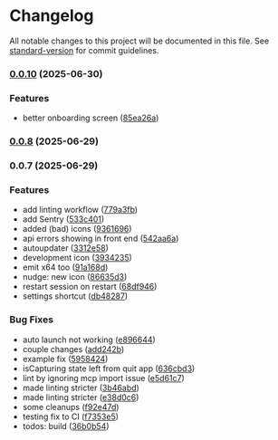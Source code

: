 # Changelog

All notable changes to this project will be documented in this file. See [standard-version](https://github.com/conventional-changelog/standard-version) for commit guidelines.

### [0.0.10](https://github.com/felipap/nudge/compare/v0.0.9...v0.0.10) (2025-06-30)

### Features

- better onboarding screen ([85ea26a](https://github.com/felipap/nudge/commit/85ea26a06e942289f507f0d91dd61596dd2914b9))

### [0.0.8](https://github.com/felipap/nudge/compare/v0.0.7...v0.0.8) (2025-06-29)

### 0.0.7 (2025-06-29)

### Features

- add linting workflow ([779a3fb](https://github.com/felipap/nudge/commit/779a3fb0e96f4adc4f1d87fb548cfcfd50448f1b))
- add Sentry ([533c401](https://github.com/felipap/nudge/commit/533c4019dbf422c713547b104190f5d92ac66057))
- added (bad) icons ([9361696](https://github.com/felipap/nudge/commit/936169622730123a744d63d132ba8680ffbfc40e))
- api errors showing in front end ([542aa6a](https://github.com/felipap/nudge/commit/542aa6a4a52a924477b3fdc1af8d1437e47f4d2c))
- autoupdater ([3312e58](https://github.com/felipap/nudge/commit/3312e58e8e798d5cd6b452895b0062f521f24e7e))
- development icon ([3934235](https://github.com/felipap/nudge/commit/3934235a951666416fa6bf6e3a0e3fdbe5bed856))
- emit x64 too ([91a168d](https://github.com/felipap/nudge/commit/91a168de62c354a904a017964e7956d707f5d7eb))
- nudge: new icon ([86635d3](https://github.com/felipap/nudge/commit/86635d34d1089eb3b632a1b29e2da9c8fe12b0a6))
- restart session on restart ([68df946](https://github.com/felipap/nudge/commit/68df9462cae4185a23e06342cf8b7753a9373b4a))
- settings shortcut ([db48287](https://github.com/felipap/nudge/commit/db48287cfdeece21494606c7dc741c3ffd5aed74))

### Bug Fixes

- auto launch not working ([e896644](https://github.com/felipap/nudge/commit/e89664443156913f5df9d58e1188d5f8e96defbf))
- couple changes ([add242b](https://github.com/felipap/nudge/commit/add242b08f20710c1907527374a5c6676420e38d))
- example fix ([5958424](https://github.com/felipap/nudge/commit/595842481a728bd8585a2f38019d3fc7c8440f4e))
- isCapturing state left from quit app ([636cbd3](https://github.com/felipap/nudge/commit/636cbd305c8d9c3d2fd52d6d9617d2a6c842511c))
- lint by ignoring mcp import issue ([e5d61c7](https://github.com/felipap/nudge/commit/e5d61c7ab6ff403bc7e6e55520c672da8b6b63ba))
- made linting stricter ([3b46abd](https://github.com/felipap/nudge/commit/3b46abde98145cc57b49932ca59194932bb54a26))
- made linting stricter ([e38d0c6](https://github.com/felipap/nudge/commit/e38d0c653b7f2dff3081813607e189944293d2db))
- some cleanups ([f92e47d](https://github.com/felipap/nudge/commit/f92e47d9dc578e283735434ed468fc344a85d3fb))
- testing fix to CI ([f7353e5](https://github.com/felipap/nudge/commit/f7353e5154fbef77f4ae91e453f9328f1992b100))
- todos: build ([36b0b54](https://github.com/felipap/nudge/commit/36b0b547f19e6dff0b728f60f70a02fdf1c6911b))
